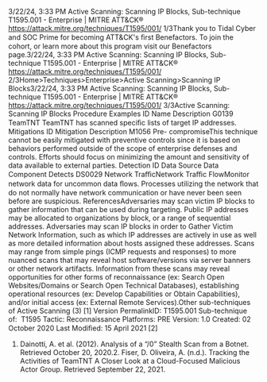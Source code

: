3/22/24, 3:33 PM Active Scanning: Scanning IP Blocks, Sub-technique T1595.001 - Enterprise | MITRE ATT&CK®
https://attack.mitre.org/techniques/T1595/001/ 1/3Thank you to Tidal Cyber and SOC Prime for becoming ATT&CK's ﬁrst Benefactors. To join the cohort, or learn more about this program visit our
Benefactors page.3/22/24, 3:33 PM Active Scanning: Scanning IP Blocks, Sub-technique T1595.001 - Enterprise | MITRE ATT&CK®
https://attack.mitre.org/techniques/T1595/001/ 2/3Home>Techniques>Enterprise>Active Scanning>Scanning IP Blocks3/22/24, 3:33 PM Active Scanning: Scanning IP Blocks, Sub-technique T1595.001 - Enterprise | MITRE ATT&CK®
https://attack.mitre.org/techniques/T1595/001/ 3/3Active Scanning: Scanning IP Blocks
Procedure Examples
ID Name Description
G0139 TeamTNT TeamTNT has scanned speciﬁc lists of target IP addresses.
Mitigations
ID Mitigation Description
M1056 Pre-
compromiseThis technique cannot be easily mitigated with preventive controls since it is based on behaviors performed
outside of the scope of enterprise defenses and controls. Efforts should focus on minimizing the amount
and sensitivity of data available to external parties.
Detection
ID Data Source Data Component Detects
DS0029 Network TraﬃcNetwork Traﬃc
FlowMonitor network data for uncommon data ﬂows. Processes utilizing the network that
do not normally have network communication or have never been seen before are
suspicious.
ReferencesAdversaries may scan victim IP blocks to gather information that can be used during targeting. Public IP addresses may be allocated to
organizations by block, or a range of sequential addresses.
Adversaries may scan IP blocks in order to Gather Victim Network Information, such as which IP addresses are actively in use as well as
more detailed information about hosts assigned these addresses. Scans may range from simple pings (ICMP requests and responses) to
more nuanced scans that may reveal host software/versions via server banners or other network artifacts. Information from these scans
may reveal opportunities for other forms of reconnaissance (ex: Search Open Websites/Domains or Search Open Technical Databases),
establishing operational resources (ex: Develop Capabilities or Obtain Capabilities), and/or initial access (ex: External Remote Services).Other sub-techniques of Active Scanning (3)
[1]
Version PermalinkID: T1595.001
Sub-technique of:  T1595
 
Tactic: Reconnaissance
 
Platforms: PRE
Version: 1.0
Created: 02 October 2020
Last Modiﬁed: 15 April 2021
[2]
1. Dainotti, A. et al. (2012). Analysis of a “/0” Stealth Scan from
a Botnet. Retrieved October 20, 2020.2. Fiser, D. Oliveira, A. (n.d.). Tracking the Activities of TeamTNT
A Closer Look at a Cloud-Focused Malicious Actor Group.
Retrieved September 22, 2021.